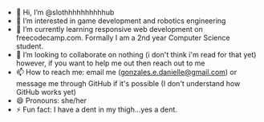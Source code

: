 - 👋 Hi, I’m @slothhhhhhhhhhub
- 👀 I’m interested in game development and robotics engineering
- 🌱 I’m currently learning responsive web development on freecodecamp.com. Formally I am a 2nd year Computer Science student. 
- 💞️ I’m looking to collaborate on nothing (i don't think i'm read for that yet) however, if you want to help me out then reach out to me
- 📫 How to reach me: email me (gonzales.e.danielle@gmail.com) or message me through GitHub if it's possible (I don't understand how GitHub works yet)
- 😄 Pronouns: she/her
- ⚡ Fun fact: I have a dent in my thigh...yes a dent.

<!---
slothhhhhhhhhhub/slothhhhhhhhhhub is a ✨ special ✨ repository because its `README.md` (this file) appears on your GitHub profile.
You can click the Preview link to take a look at your changes.
--->
